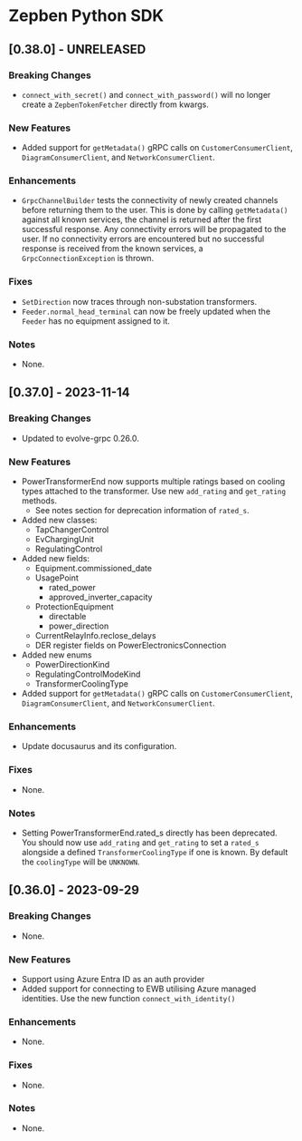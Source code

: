 # Zepben Python SDK
## [0.38.0] - UNRELEASED
### Breaking Changes
* `connect_with_secret()` and `connect_with_password()` will no longer create a `ZepbenTokenFetcher` directly from kwargs.

### New Features
* Added support for `getMetadata()` gRPC calls on `CustomerConsumerClient`, `DiagramConsumerClient`, and `NetworkConsumerClient`.

### Enhancements
* `GrpcChannelBuilder` tests the connectivity of newly created channels before returning them to the user. This is done by calling `getMetadata()` against all
known services, the channel is returned after the first successful response. Any connectivity errors will be propagated to the user. If no connectivity errors
are encountered but no successful response is received from the known services, a `GrpcConnectionException` is thrown.

### Fixes
* `SetDirection` now traces through non-substation transformers.
* `Feeder.normal_head_terminal` can now be freely updated when the `Feeder` has no equipment assigned to it.

### Notes
* None.

## [0.37.0] - 2023-11-14
### Breaking Changes
* Updated to evolve-grpc 0.26.0.

### New Features
* PowerTransformerEnd now supports multiple ratings based on cooling types attached to the transformer. Use new `add_rating` and `get_rating` methods.
    * See notes section for deprecation information of `rated_s`.
* Added new classes:
    * TapChangerControl
    * EvChargingUnit
    * RegulatingControl
* Added new fields:
    * Equipment.commissioned_date
    * UsagePoint
        * rated_power
        * approved_inverter_capacity
    * ProtectionEquipment
        * directable
        * power_direction
    * CurrentRelayInfo.reclose_delays
    * DER register fields on PowerElectronicsConnection
* Added new enums
    * PowerDirectionKind
    * RegulatingControlModeKind
    * TransformerCoolingType
* Added support for `getMetadata()` gRPC calls on `CustomerConsumerClient`, `DiagramConsumerClient`, and `NetworkConsumerClient`.

### Enhancements
* Update docusaurus and its configuration.

### Fixes
* None.

### Notes
* Setting PowerTransformerEnd.rated_s directly has been deprecated. You should now use `add_rating` and `get_rating` to set a `rated_s` alongside a defined 
  `TransformerCoolingType` if one is known. By default the `coolingType` will be `UNKNOWN`.

## [0.36.0] - 2023-09-29
### Breaking Changes
* None.

### New Features
* Support using Azure Entra ID as an auth provider 
* Added support for connecting to EWB utilising Azure managed identities. Use the new function `connect_with_identity()`

### Enhancements
* None.

### Fixes
* None.

### Notes
* None.
